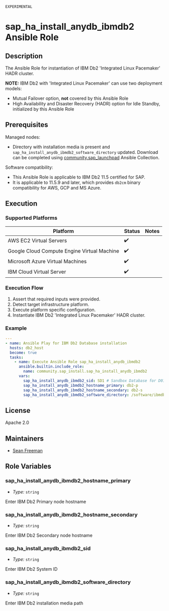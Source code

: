 `EXPERIMENTAL`
<!-- BEGIN Title -->
# sap_ha_install_anydb_ibmdb2 Ansible Role
<!-- END Title -->

## Description
<!-- BEGIN Description -->
The Ansible Role for instantiation of IBM Db2 'Integrated Linux Pacemaker' HADR cluster.

**NOTE:** IBM Db2 with 'Integrated Linux Pacemaker' can use two deployment models:
- Mutual Failover option, **not** covered by this Ansible Role
- High Availability and Disaster Recovery (HADR) option for Idle Standby, initialized by this Ansible Role
<!-- END Description -->

<!-- BEGIN Dependencies -->
<!-- END Dependencies -->

<!-- BEGIN Prerequisites -->
## Prerequisites
Managed nodes:
- Directory with installation media is present and `sap_ha_install_anydb_ibmdb2_software_directory` updated. Download can be completed using [community.sap_launchpad](https://github.com/sap-linuxlab/community.sap_launchpad) Ansible Collection.

Software compatibility:
- This Ansible Role is applicable to IBM Db2 11.5 certified for SAP.
- It is applicable to 11.5.9 and later, which provides `db2cm` binary compatibility for AWS, GCP and MS Azure.
<!-- END Prerequisites -->

## Execution
<!-- BEGIN Execution -->
### Supported Platforms
| Platform | Status | Notes |
| -------- | --------- | --------- |
| AWS EC2 Virtual Servers | :heavy_check_mark: | |
| Google Cloud Compute Engine Virtual Machine | :heavy_check_mark: | |
| Microsoft Azure Virtual Machines | :heavy_check_mark: | |
| IBM Cloud Virtual Server | :heavy_check_mark: | |
<!-- END Execution -->

<!-- BEGIN Execution Recommended -->
<!-- END Execution Recommended -->

### Execution Flow
<!-- BEGIN Execution Flow -->
1. Assert that required inputs were provided.
2. Detect target infrastructure platform.
3. Execute platform specific configuration.
4. Instantiate IBM Db2 'Integrated Linux Pacemaker' HADR cluster.
<!-- END Execution Flow -->

### Example
<!-- BEGIN Execution Example -->
```yaml
---
- name: Ansible Play for IBM Db2 Database installation
  hosts: db2_host
  become: true
  tasks:
    - name: Execute Ansible Role sap_ha_install_anydb_ibmdb2
      ansible.builtin.include_role:
        name: community.sap_install.sap_ha_install_anydb_ibmdb2
      vars:
        sap_ha_install_anydb_ibmdb2_sid: SD1 # Sandbox Database for D01 SAP System
        sap_ha_install_anydb_ibmdb2_hostname_primary: db2-p
        sap_ha_install_anydb_ibmdb2_hostname_secondary: db2-s
        sap_ha_install_anydb_ibmdb2_software_directory: /software/ibmdb2_extracted
```
<!-- END Execution Example -->

<!-- BEGIN Role Tags -->
<!-- END Role Tags -->

<!-- BEGIN Further Information -->
<!-- END Further Information -->

## License
<!-- BEGIN License -->
Apache 2.0
<!-- END License -->

## Maintainers
<!-- BEGIN Maintainers -->
- [Sean Freeman](https://github.com/sean-freeman)
<!-- END Maintainers -->

## Role Variables
<!-- BEGIN Role Variables -->
### sap_ha_install_anydb_ibmdb2_hostname_primary

- _Type:_ `string`

Enter IBM Db2 Primary node hostname


### sap_ha_install_anydb_ibmdb2_hostname_secondary

- _Type:_ `string`

Enter IBM Db2 Secondary node hostname

### sap_ha_install_anydb_ibmdb2_sid

- _Type:_ `string`

Enter IBM Db2 System ID

### sap_ha_install_anydb_ibmdb2_software_directory

- _Type:_ `string`

Enter IBM Db2 installation media path
<!-- END Role Variables -->